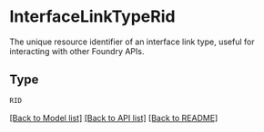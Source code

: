 # InterfaceLinkTypeRid

The unique resource identifier of an interface link type, useful for interacting with other Foundry APIs.


## Type
```python
RID
```


[[Back to Model list]](../../../README.md#models-v1-link) [[Back to API list]](../../../README.md#apis-v1-link) [[Back to README]](../../../README.md)
